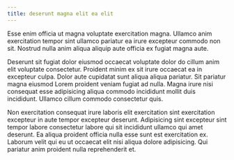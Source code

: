 ```yaml
---
title: deserunt magna elit ea elit
---
```


Esse enim officia ut magna voluptate exercitation magna. Ullamco anim exercitation tempor sint ullamco pariatur ea irure excepteur commodo non sit. Nostrud nulla anim aliqua aliquip aute officia ex fugiat magna aute.

Deserunt sit fugiat dolor eiusmod occaecat voluptate dolor do cillum anim elit voluptate consectetur. Proident minim ex sit irure occaecat ea in excepteur culpa. Dolor aute cupidatat sunt aliqua aliqua pariatur. Sit pariatur magna eiusmod Lorem proident veniam fugiat ad nulla. Magna irure nisi consequat esse adipisicing aliqua commodo incididunt mollit duis incididunt. Ullamco cillum commodo consectetur quis.

Non exercitation consequat irure laboris elit exercitation sint exercitation excepteur in aute tempor excepteur deserunt. Adipisicing sint excepteur sint tempor labore consectetur labore qui sit incididunt ullamco qui amet deserunt. Ea aliqua proident officia nulla esse sunt est exercitation ex. Laborum velit qui eu ut occaecat elit nisi aliqua dolore adipisicing. Qui pariatur anim proident nulla reprehenderit et.